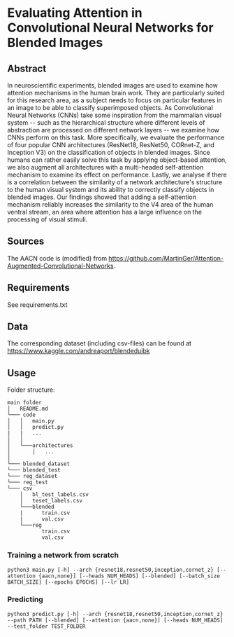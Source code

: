 # Evaluating Attention in Convolutional Neural Networks for Blended Images

## Abstract
In neuroscientific experiments, blended images are used to examine how attention mechanisms in the human brain work. They are particularly suited for this research area, as a subject needs to focus on particular features in an image to be able to classify superimposed objects. As Convolutional Neural Networks (CNNs) take some inspiration from the mammalian visual system -- such as the hierarchical structure where different levels of abstraction are processed on different network layers -- we examine how CNNs perform on this task. More specifically, we evaluate the performance of four popular CNN architectures (ResNet18, ResNet50, CORnet-Z, and Inception V3) on the classification of objects in blended images. Since humans can rather easily solve this task by applying object-based attention, we also augment all architectures with a multi-headed self-attention mechanism to examine its effect on performance. Lastly, we analyse if there is a correlation between the similarity of a network architecture's structure to the human visual system and its ability to correctly classify objects in blended images. Our findings showed that adding a self-attention mechanism reliably increases the similarity to the V4 area of the human ventral stream, an area where attention has a large influence on the processing of visual stimuli.


## Sources
The AACN code is (modified) from https://github.com/MartinGer/Attention-Augmented-Convolutional-Networks.

## Requirements

See requirements.txt

## Data

The corresponding dataset (including csv-files) can be found at https://www.kaggle.com/andreaport/blendeduibk

## Usage

Folder structure:
 
``` 
main folder
│   README.md
└─── code
│   │   main.py
│   │   predict.py
|   |   ...
│   │
│   └───architectures
│       │   ...
│   
└─── blended_dataset
└─── blended_test
└─── reg_dataset
└─── reg_test
└─── csv
    │   bl_test_labels.csv
    │   teset_labels.csv
    └───blended
    |      train.csv
    |      val.csv
    └───reg
           train.csv
           val.csv        
```
### Training a network from scratch
```
python3 main.py [-h] --arch {resnet18,resnet50,inception,cornet_z} [--attention {aacn,none}] [--heads NUM_HEADS] [--blended] [--batch_size BATCH_SIZE] [--epochs EPOCHS] [--lr LR]

```
### Predicting
```
python3 predict.py [-h] --arch {resnet18,resnet50,inception,cornet_z} --path PATH [--blended] [--attention {aacn,none}] [--heads NUM_HEADS] --test_folder TEST_FOLDER

```
